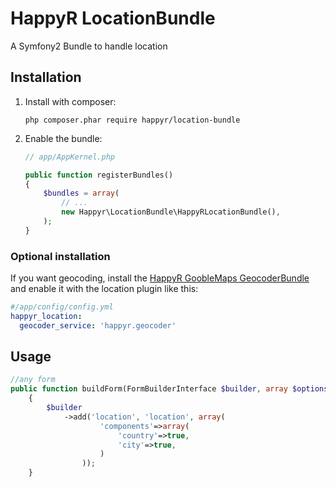 HappyR LocationBundle
=====================

A Symfony2 Bundle to handle location




## Installation

1. Install with composer:

    ```
    php composer.phar require happyr/location-bundle
    ```

2. Enable the bundle:

    ```php
    // app/AppKernel.php

    public function registerBundles()
    {
        $bundles = array(
            // ...
            new Happyr\LocationBundle\HappyRLocationBundle(),
        );
    }
    ```

### Optional installation

If you want geocoding, install the
[HappyR GoobleMaps GeocoderBundle](https://github.com/HappyR/GoogleMapsGeocoderBundle) and enable it with the
location plugin like this:

```yaml
#/app/config/config.yml
happyr_location:
  geocoder_service: 'happyr.geocoder'

```

## Usage

``` php 
//any form 
public function buildForm(FormBuilderInterface $builder, array $options)
    {
        $builder
            ->add('location', 'location', array(
                    'components'=>array(
                        'country'=>true,
                        'city'=>true,
                    )
                ));
    }
```
    
